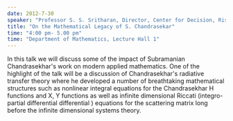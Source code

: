 ```yaml
---
date: 2012-7-30
speaker: "Professor S. S. Sritharan, Director, Center for Decision, Risk, Controls and Signals Intelligence (DRCSI), Monterey, CA"
title: "On the Mathematical Legacy of S. Chandrasekar"
time: "4:00 pm- 5.00 pm" 
time: "Department of Mathematics, Lecture Hall 1"
---
```

In this talk we will discuss some of the impact of Subramanian Chandrasekhar's work on modern applied mathematics. One of the highlight of the talk will be a discussion of Chandrasekhar's radiative transfer theory where he developed a number of breathtaking mathematical structures such as nonlinear integral equations for the Chandrasekhar H functions and X, Y functions as well as infinite dimensional Riccati (integro-partial differential differential ) equations for the scattering matrix long before the infinite dimensional systems theory.
